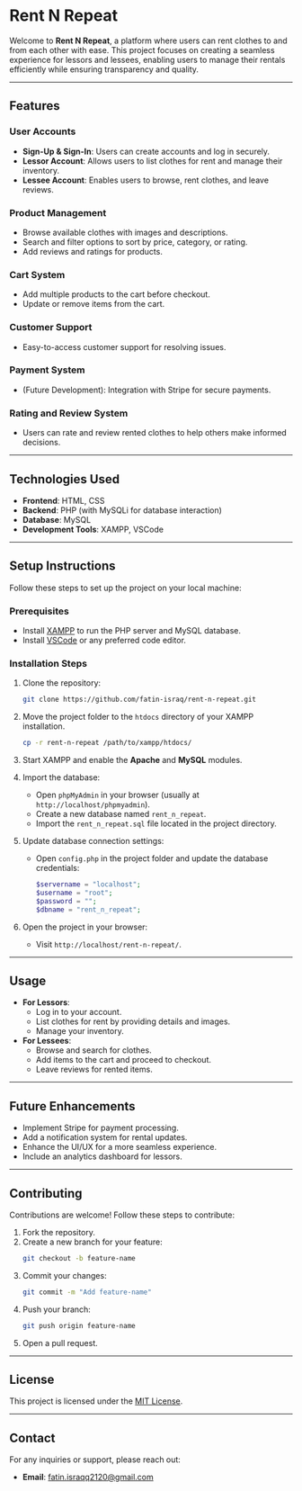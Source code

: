 # Rent N Repeat

Welcome to **Rent N Repeat**, a platform where users can rent clothes to and from each other with ease. This project focuses on creating a seamless experience for lessors and lessees, enabling users to manage their rentals efficiently while ensuring transparency and quality.

---

## **Features**

### **User Accounts**
- **Sign-Up & Sign-In**: Users can create accounts and log in securely.
- **Lessor Account**: Allows users to list clothes for rent and manage their inventory.
- **Lessee Account**: Enables users to browse, rent clothes, and leave reviews.

### **Product Management**
- Browse available clothes with images and descriptions.
- Search and filter options to sort by price, category, or rating.
- Add reviews and ratings for products.

### **Cart System**
- Add multiple products to the cart before checkout.
- Update or remove items from the cart.

### **Customer Support**
- Easy-to-access customer support for resolving issues.

### **Payment System**
- (Future Development): Integration with Stripe for secure payments.

### **Rating and Review System**
- Users can rate and review rented clothes to help others make informed decisions.

---

## **Technologies Used**

- **Frontend**: HTML, CSS
- **Backend**: PHP (with MySQLi for database interaction)
- **Database**: MySQL
- **Development Tools**: XAMPP, VSCode

---

## **Setup Instructions**

Follow these steps to set up the project on your local machine:

### **Prerequisites**
- Install [XAMPP](https://www.apachefriends.org/index.html) to run the PHP server and MySQL database.
- Install [VSCode](https://code.visualstudio.com/) or any preferred code editor.

### **Installation Steps**
1. Clone the repository:
   ```bash
   git clone https://github.com/fatin-israq/rent-n-repeat.git
   ```
2. Move the project folder to the `htdocs` directory of your XAMPP installation.
   ```bash
   cp -r rent-n-repeat /path/to/xampp/htdocs/
   ```
3. Start XAMPP and enable the **Apache** and **MySQL** modules.

4. Import the database:
   - Open `phpMyAdmin` in your browser (usually at `http://localhost/phpmyadmin`).
   - Create a new database named `rent_n_repeat`.
   - Import the `rent_n_repeat.sql` file located in the project directory.

5. Update database connection settings:
   - Open `config.php` in the project folder and update the database credentials:
     ```php
     $servername = "localhost";
     $username = "root";
     $password = "";
     $dbname = "rent_n_repeat";
     ```

6. Open the project in your browser:
   - Visit `http://localhost/rent-n-repeat/`.

---

## **Usage**
- **For Lessors**:
  - Log in to your account.
  - List clothes for rent by providing details and images.
  - Manage your inventory.
- **For Lessees**:
  - Browse and search for clothes.
  - Add items to the cart and proceed to checkout.
  - Leave reviews for rented items.

---

## **Future Enhancements**
- Implement Stripe for payment processing.
- Add a notification system for rental updates.
- Enhance the UI/UX for a more seamless experience.
- Include an analytics dashboard for lessors.

---

## **Contributing**
Contributions are welcome! Follow these steps to contribute:
1. Fork the repository.
2. Create a new branch for your feature:
   ```bash
   git checkout -b feature-name
   ```
3. Commit your changes:
   ```bash
   git commit -m "Add feature-name"
   ```
4. Push your branch:
   ```bash
   git push origin feature-name
   ```
5. Open a pull request.

---

## **License**
This project is licensed under the [MIT License](LICENSE).

---

## **Contact**
For any inquiries or support, please reach out:
- **Email**: fatin.israqq2120@gmail.com
